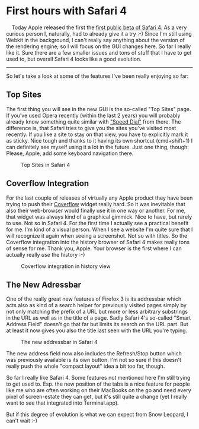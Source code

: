 # First hours with Safari 4

<img src="http://zerokspot.com/uploads/snapshots/s4-20090225-002729.png" alt="" style="float: left; margin: 0 15px 15px 0"/>

Today Apple released the first the [first public beta of Safari 4](http://www.apple.com/safari/whats-new.html).
As a very curious person I,
naturally, had to already give it a try :-) Since I'm still using Webkit in
the background, I can't really say anything about the version of the rendering
engine; so I will focus on the GUI changes here. So far I really like it. Sure
there are a few smaller issues and tons of stuff that I have to get used to,
but overall Safari 4 looks like a good evolution.

-------------------------------

So let's take a look at some of the features I've been really enjoying so far:

## Top Sites

The first thing you will see in the new GUI is the so-called "Top Sites" page.
If you've used Opera recently (within the last 2 years) you will probably
already know something quite similar with
["Speed Dial"](http://portal.opera.com/discover/?feature=speeddial) from there. The
difference is, that Safari tries to give you the sites you've visited most
recently. If you like a site to stay on that view, you have to explicitly mark
it as sticky. Nice tough and thanks to it having its own shortcut
(cmd+shift+1) I can definitely see myself using it a lot in the future. Just
one thing, though: Please, Apple, add some keyboard navigation there. 

<figure>
    <img src="http://zerokspot.com/uploads/snapshots/s4topsites-20090225-003653.jpg" alt="" />
    <figcaption>Top Sites in Safari 4</figcaption>
</figure>

## Coverflow Integration

For the last couple of releases of virtually any Apple product they have been
trying to push their [Coverflow](http://en.wikipedia.org/wiki/Cover_Flow)
widget really hard. So it was inevitable that also their web-browser would
finally use it in one way or another. For me, that widget was always kind of a
graphical gimmick. Nice to have, but rarely to use. Not so in Safari 4. For the
first time I actually see a practical benefit for me. I'm kind of a visual
person. When I see a website I'm quite sure that I will recognize it again
when seeing a screenshot. Not so with titles.  So the Coverflow
integration into the history browser of Safari 4 makes really tons of sense for
me. Thank you, Apple. Your browser is the first where I can actually really
*use* the history :-)

<figure>
    <img src="http://zerokspot.com/uploads/snapshots/s4history-20090225-002059.jpg" alt="" />
    <figcaption>Coverflow integration in history view</figcaption>
</figure>

## The New Adressbar

One of the really great new features of Firefox 3 is its addressbar which acts
also as kind of a search helper for previously visited pages simply by not
only matching the prefix of a URL but more or less arbitrary substrings in the
URL as well as in the title of a page. Sadly Safari 4's so-called "Smart
Address Field" doesn't go that far but limits its search on the URL part. But
at least it now gives you also the title last seen with the URL you're typing.

<figure>
    <img src="http://zerokspot.com/uploads/s4addressbar.png" alt="" />
    <figcaption>The new addressbar in Safari 4</figcaption>
</figure>

The new address field now also includes the Refresh/Stop button which was
previously available is its own button. I'm not so sure if this doesn't really
push the whole "compact layout" idea a bit too far, though.


So far I really like Safari 4. Some features not mentioned here I'm still
trying to get used to. Esp. the new position of the tabs is a nice feature for
people like me who are often working on their MacBooks on the go and need
every pixel of screen-estate they can get, but it's still quite a change (yet
I really want to see that integrated into Terminal.app). 

But if this degree of evolution is what we can expect from Snow Leopard, I
can't wait :-)